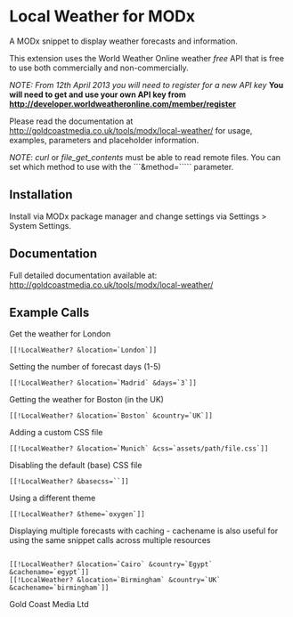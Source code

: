 Local Weather for MODx
======================

A MODx snippet to display weather forecasts and information.

This extension uses the World Weather Online weather *free* API that is free to use
both commercially and non-commercially.

*NOTE: From 12th April 2013 you will need to register for a new API key*
**You will need to get and use your own API key from http://developer.worldweatheronline.com/member/register**

Please read the documentation at http://goldcoastmedia.co.uk/tools/modx/local-weather/
for usage, examples, parameters and placeholder information.

*NOTE*: *curl* or *file_get_contents* must be able to read remote files. You
can set which method to use with the ```&method=````` parameter.

Installation
-----------
Install via MODx package manager and change settings via Settings > System Settings.

Documentation
------------
Full detailed documentation available at:
http://goldcoastmedia.co.uk/tools/modx/local-weather/

Example Calls
-------------
Get the weather for London

```[[!LocalWeather? &location=`London`]]```


Setting the number of forecast days (1-5)

```[[!LocalWeather? &location=`Madrid` &days=`3`]] ```


Getting the weather for Boston (in the UK)

```[[!LocalWeather? &location=`Boston` &country=`UK`]] ```


Adding a custom CSS file

```[[!LocalWeather? &location=`Munich` &css=`assets/path/file.css`]]```

Disabling the default (base) CSS file

```[[!LocalWeather? &basecss=``]]```

Using a different theme

```[[!LocalWeather? &theme=`oxygen`]]```

Displaying multiple forecasts with caching - cachename is also useful for using 
the same snippet calls across multiple resources

```

[[!LocalWeather? &location=`Cairo` &country=`Egypt` &cachename=`egypt`]]
[[!LocalWeather? &location=`Birmingham` &country=`UK` &cachename=`birmingham`]]

```

Gold Coast Media Ltd
